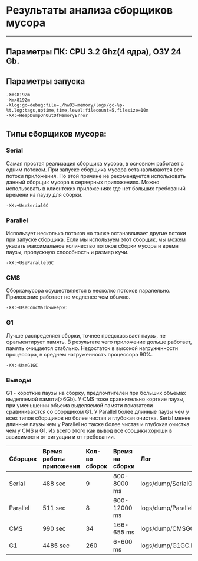 # Результаты анализа сборщиков мусора
-------------------------------------
##  Параметры ПК: CPU 3.2 Ghz(4 ядра), ОЗУ 24 Gb.

##  Параметры запуска
    -Xms8192m
    -Xmx8192m
    -Xlog:gc=debug:file=./hw03-memory/logs/gc-%p-%t.log:tags,uptime,time,level:filecount=5,filesize=10m
    -XX:+HeapDumpOnOutOfMemoryError
    
## Типы сборщиков мусора:
###  Serial
   Самая простая реализация сборщика мусора, в основном работает с одним потоком. При запуске сборщика мусора 
   останавливаются все потоки приложения. По этой причине не рекомендуется использовать данный сборщик мусора в 
   серверных приложениях. Можно использовать в клиентских приложениях где нет больших требований времени на паузу для сборки.
    
    -XX:+UseSerialGC
    
###  Parallel
   Использует несколько потоков но также останавливает другие потоки при запуске сборщика. Если мы используем этот 
   сборщик, мы можем указать максимальное количество потоков сборки мусора и время паузы, пропускную способность и размер кучи. 

    -XX:+UseParallelGC
    
###  CMS
   Сборкамусора осуществляется в несколко потоков паралельно. Приложение работает но медленее чем обычно. 
   
    -XX:+UseConcMarkSweepGC
        
### G1 
   Лучше распределяет сборки, точнее предсказывает паузы, не фрагментирует память. В результате чего приложение дольше 
   работает, память очищается стабльно. Недостаток в высокой нагруженности процессора, в среднем нагруженность процессора 90%.
    
    -XX:+UseG1GC
    
### Выводы 
   G1 - короткие паузы на сборку, предпочтителен при больших объемах выделяемой памяти(>6Gb). У CMS тоже сравнительно 
   корткие паузы, при уменьшении объема выделяемой памяти показатели сравиниваются со сборщиком G1. У Parallel более длинные паузы
   чем у всех типов сборщиков но более чистая и глубокая очистка. Serial менее длинные паузы чем у Parallel но также более чистая и 
   глубокая очистка чем у CMS и G1. Из всего этого как вывод все сбощики хороши в зависимости от ситуации и от требовании.    
   
| Сборщик | Время работы приложения | Кол-во сборок | Время на сборки | Лог |
| :---------- | :------------------------------- | :----------------- | :------------------- | :---- |
| Serial        |       488 sec            |      9        |   800-8000 ms   | logs/dump/SerialGC.log   |
| Parallel      |       511 sec            |      8        |   600-12000 ms  | logs/dump/ParallelGC.log |
| CMS           |       990 sec            |      34       |   166-655 ms    | logs/dump/CMSGC.log      |
| G1            |       4485 sec           |      260      |   6-600 ms      | logs/dump/G1GC.log       |